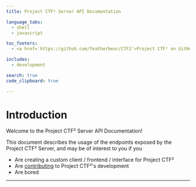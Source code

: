 ```yaml
---
title: Project CTF² Server API Documentation

language_tabs:
  - shell
  - javascript

toc_footers:
  - <a href='https://github.com/featherbear/CTF2'>Project CTF² on GitHub</a>

includes:
  - development

search: true
code_clipboard: true

---
```


# Introduction

Welcome to the Project CTF² Server API Documentation!  

This document describes the usage of the endpoints exposed by the Project CTF² Server, and may be of interest to you if you

* Are creating a custom client / frontend / interface for Project CTF²
* Are [contributing](https://github.com/featherbear/CTF2/blob/master/CONTRIBUTING.md) to Project CTF²'s development
* Are bored

---

